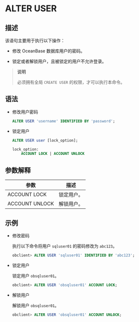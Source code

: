 # ALTER USER

## 描述

该语句主要用于执行以下操作：

* 修改 OceanBase 数据库用户的密码。

* 锁定或者解锁用户，且被锁定的用户不允许登录。

>**说明**
>
>必须拥有全局 `CREATE USER` 的权限，才可以执行本命令。

## 语法

* 修改用户密码

  ```sql
  ALTER USER 'username' IDENTIFIED BY 'password';
  ```

* 锁定用户

  ```sql
  ALTER USER user [lock_option];
  
  lock_option:
      ACCOUNT LOCK | ACCOUNT UNLOCK
  ```

## 参数解释

|     **参数**     | **描述** |
|----------------|--------|
| ACCOUNT LOCK   | 锁定用户。  |
| ACCOUNT UNLOCK | 解锁用户。  |

## 示例

* 修改密码

  执行以下命令将用户 `sqluser01` 的密码修改为 `abc123`。

  ```sql
  obclient> ALTER USER 'sqluser01' IDENTIFIED BY 'abc123';
  ```

* 锁定用户

  锁定用户 `obsqluser01`。

  ```sql
  obclient> ALTER USER 'obsqluser01' ACCOUNT LOCK;
  ```

* 解锁用户

  解锁用户 `obsqluser01`。

  ```sql
  obclient> ALTER USER 'obsqluser01' ACCOUNT UNLOCK;
  ```
